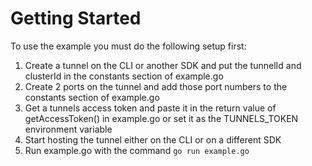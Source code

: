 # Getting Started

To use the example you must do the following setup first:

1. Create a tunnel on the CLI or another SDK and put the tunnelId and clusterId in the constants section of example.go
2. Create 2 ports on the tunnel and add those port numbers to the constants section of example.go
3. Get a tunnels access token and paste it in the return value of getAccessToken() in example.go or set it as the TUNNELS_TOKEN environment variable
4. Start hosting the tunnel either on the CLI or on a different SDK
5. Run example.go with the command `go run example.go`